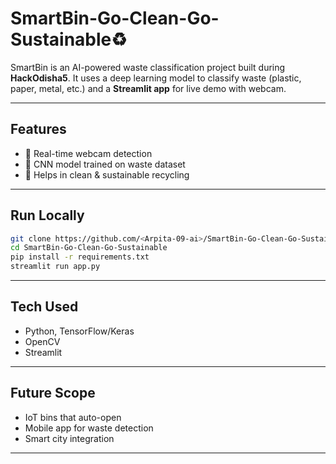 # SmartBin-Go-Clean-Go-Sustainable♻️

SmartBin is an AI-powered waste classification project built during **HackOdisha5**.
It uses a deep learning model to classify waste (plastic, paper, metal, etc.) and a **Streamlit app** for live demo with webcam.

---

## Features

* 🎥 Real-time webcam detection
* 🤖 CNN model trained on waste dataset
* 🌱 Helps in clean & sustainable recycling

---

## Run Locally

```bash
git clone https://github.com/<Arpita-09-ai>/SmartBin-Go-Clean-Go-Sustainable.git
cd SmartBin-Go-Clean-Go-Sustainable
pip install -r requirements.txt
streamlit run app.py
```

---

## Tech Used

* Python, TensorFlow/Keras
* OpenCV
* Streamlit

---

## Future Scope

* IoT bins that auto-open
* Mobile app for waste detection
* Smart city integration

---

